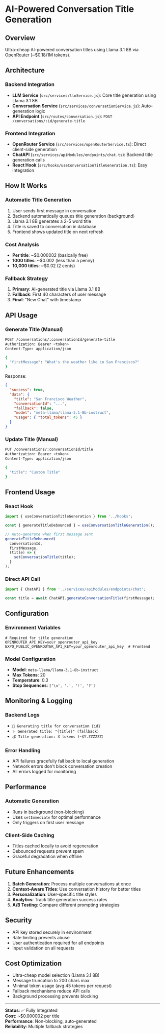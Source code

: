 # AI-Powered Conversation Title Generation

## Overview
Ultra-cheap AI-powered conversation titles using Llama 3.1 8B via OpenRouter (~$0.18/1M tokens).

## Architecture

### Backend Integration
- **LLM Service** (`src/services/llmService.js`): Core title generation using Llama 3.1 8B
- **Conversation Service** (`src/services/conversationService.js`): Auto-generation logic
- **API Endpoint** (`src/routes/conversation.js`): `POST /conversations/:id/generate-title`

### Frontend Integration
- **OpenRouter Service** (`src/services/openRouterService.ts`): Direct client-side generation
- **ChatAPI** (`src/services/apiModules/endpoints/chat.ts`): Backend title generation calls
- **React Hook** (`src/hooks/useConversationTitleGeneration.ts`): Easy integration

## How It Works

### Automatic Title Generation
1. User sends first message in conversation
2. Backend automatically queues title generation (background)
3. Llama 3.1 8B generates a 2-5 word title
4. Title is saved to conversation in database
5. Frontend shows updated title on next refresh

### Cost Analysis
- **Per title**: ~$0.000002 (basically free)
- **1000 titles**: ~$0.002 (less than a penny)
- **10,000 titles**: ~$0.02 (2 cents)

### Fallback Strategy
1. **Primary**: AI-generated title via Llama 3.1 8B
2. **Fallback**: First 40 characters of user message
3. **Final**: "New Chat" with timestamp

## API Usage

### Generate Title (Manual)
```bash
POST /conversations/:conversationId/generate-title
Authorization: Bearer <token>
Content-Type: application/json

{
  "firstMessage": "What's the weather like in San Francisco?"
}
```

Response:
```json
{
  "success": true,
  "data": {
    "title": "San Francisco Weather",
    "conversationId": "...",
    "fallback": false,
    "model": "meta-llama/llama-3.1-8b-instruct",
    "usage": { "total_tokens": 45 }
  }
}
```

### Update Title (Manual)
```bash
PUT /conversations/:conversationId/title
Authorization: Bearer <token>
Content-Type: application/json

{
  "title": "Custom Title"
}
```

## Frontend Usage

### React Hook
```typescript
import { useConversationTitleGeneration } from '../hooks';

const { generateTitleDebounced } = useConversationTitleGeneration();

// Auto-generate when first message sent
generateTitleDebounced(
  conversationId, 
  firstMessage, 
  (title) => {
    setConversationTitle(title);
  }
);
```

### Direct API Call
```typescript
import { ChatAPI } from '../services/apiModules/endpoints/chat';

const title = await ChatAPI.generateConversationTitle(firstMessage);
```

## Configuration

### Environment Variables
```env
# Required for title generation
OPENROUTER_API_KEY=your_openrouter_api_key
EXPO_PUBLIC_OPENROUTER_API_KEY=your_openrouter_api_key  # Frontend
```

### Model Configuration
- **Model**: `meta-llama/llama-3.1-8b-instruct`
- **Max Tokens**: 20
- **Temperature**: 0.3
- **Stop Sequences**: `['\n', '.', '!', '?']`

## Monitoring & Logging

### Backend Logs
- `🎯 Generating title for conversation {id}`
- `✨ Generated title: "{title}" (fallback)`
- `💰 Title generation: X tokens (~$Y.ZZZZZZ)`

### Error Handling
- API failures gracefully fall back to local generation
- Network errors don't block conversation creation
- All errors logged for monitoring

## Performance

### Automatic Generation
- Runs in background (non-blocking)
- Uses `setImmediate` for optimal performance
- Only triggers on first user message

### Client-Side Caching
- Titles cached locally to avoid regeneration
- Debounced requests prevent spam
- Graceful degradation when offline

## Future Enhancements

1. **Batch Generation**: Process multiple conversations at once
2. **Context-Aware Titles**: Use conversation history for better titles
3. **Personalization**: User-specific title styles
4. **Analytics**: Track title generation success rates
5. **A/B Testing**: Compare different prompting strategies

## Security

- API key stored securely in environment
- Rate limiting prevents abuse
- User authentication required for all endpoints
- Input validation on all requests

## Cost Optimization

- Ultra-cheap model selection (Llama 3.1 8B)
- Message truncation to 200 chars max
- Minimal token usage (avg 45 tokens per request)
- Fallback mechanisms reduce API calls
- Background processing prevents blocking

---

**Status**: ✅ Fully Integrated  
**Cost**: ~$0.000002 per title  
**Performance**: Non-blocking, auto-generated  
**Reliability**: Multiple fallback strategies